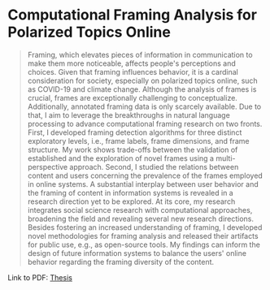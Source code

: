 # Computational Framing Analysis for Polarized Topics Online

> Framing, which elevates pieces of information in communication to make them more noticeable, affects people's perceptions and choices. Given that framing influences behavior, it is a cardinal consideration for society, especially on polarized topics online, such as COVID-19 and climate change. Although the analysis of frames is crucial, frames are exceptionally challenging to conceptualize. Additionally, annotated framing data is only scarcely available. Due to that, I aim to leverage the breakthroughs in natural language processing to advance computational framing research on two fronts. First, I developed framing detection algorithms for three distinct exploratory levels, i.e., frame labels, frame dimensions, and frame structure. My work shows trade-offs between the validation of established and the exploration of novel frames using a multi-perspective approach. Second, I studied the relations between content and users concerning the prevalence of the frames employed in online systems. A substantial interplay between user behavior and the framing of content in information systems is revealed in a research direction yet to be explored. At its core, my research integrates social science research with computational approaches, broadening the field and revealing several new research directions. Besides fostering an increased understanding of framing, I developed novel methodologies for framing analysis and released their artifacts for public use, e.g., as open-source tools. My findings can inform the design of future information systems to balance the users' online behavior regarding the framing diversity of the content.

Link to PDF: [Thesis](thesis/thesis.pdf)
